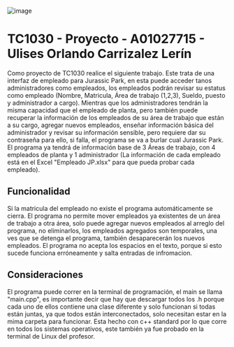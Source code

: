 ![image](https://github.com/A01027715/TC1030-Proyecto-A01027715/assets/117248297/fa42f979-46e7-4007-8b2f-56ef75779e55)
# TC1030 - Proyecto - A01027715 - Ulises Orlando Carrizalez Lerín
Como proyecto de TC1030 realice el siguiente trabajo. Este trata de una interfaz de empleado para Jurassic Park, en esta puede acceder tanos administradores como empleados, los empleados podrán revisar su estatus como empleado (Nombre, Matricula, Área de trabajo (1,2,3), Sueldo, puesto y administrador a cargo). Mientras que los administradores tendrán la misma capacidad que el empleado de planta, pero también puede recuperar la información de los empleados de su área de trabajo que están a su cargo, agregar nuevos empleados, enseñar información básica del administrador y revisar su información sensible, pero requiere dar su contraseña para ello, si falla, el programa se va a burlar cual Jurassic Park. El programa ya tendrá de información base de 3 Áreas de trabajo, con 4 empleados de planta y 1 administrador (La información de cada empleado está en el Excel "Empleado JP.xlsx" para que pueda probar cada empleado).
## Funcionalidad
Si la matricula del empleado no existe el programa automáticamente se cierra. El programa no permite mover empleados ya existentes de un área de trabajo a otra área, solo puede agregar nuevos empleados al arreglo del programa, no eliminarlos, los empleados agregados son temporales, una ves que se detenga el programa, también desaparecerán los nuevos empleados. El programa no acepta los espacios en el texto, porque si esto sucede funciona erróneamente y salta entradas de infromacion.
## Consideraciones
El programa puede correr en la terminal de programación, el main se llama "main.cpp", es importante decir que hay que descargar todos los .h porque cada uno de ellos contiene una clase diferente y solo funcionan si todas están juntas, ya que todos están interconectados, solo necesitan estar en la mima carpeta para funcionar. Esta hecho con c++ standard por lo que corre en todos los sistemas operativos, este también ya fue probado en la terminal de Linux del profesor.
